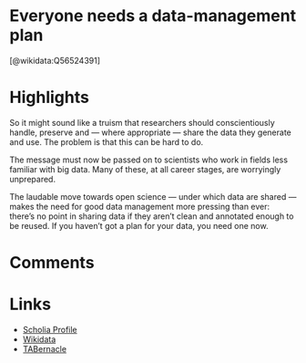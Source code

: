 
Everyone needs a data-management plan
=====================================
  
  [@wikidata:Q56524391]  

# Highlights

So it might sound like a truism that researchers should conscientiously handle, preserve and — where appropriate — share the data they generate and use. The problem is that this can be hard to do.

The message must now be passed on to scientists who work in fields less familiar with big data. Many of these, at all career stages, are worryingly unprepared.

The laudable move towards open science — under which data are shared — makes the need for good data management more pressing than ever: there’s no point in sharing data if they aren’t clean and annotated enough to be reused. If you haven’t got a plan for your data, you need one now.
# Comments

# Links
  
 * [Scholia Profile](https://scholia.toolforge.org/work/Q56524391)  
 * [Wikidata](https://www.wikidata.org/wiki/Q56524391)  
 * [TABernacle](https://tabernacle.toolforge.org/?#/tab/manual/Q56524391/P921%3BP4510)  

